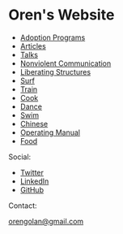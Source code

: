 # Oren's Website

* [Adoption Programs](adoption-programs/)
* [Articles](articles/)
* [Talks](talks/)
* [Nonviolent Communication](nvc/)
* [Liberating Structures](/liberating-structures/)
* [Surf](surf/)
* [Train](train/)
* [Cook](cook/)
* [Dance](dance/)
* [Swim](swim/)
* [Chinese](chinese/)
* [Operating Manual](operating-manual/)
* [Food](https://oren.github.io/food/)


Social:

* [Twitter](https://www.twitter.com/oreng)
* [LinkedIn](https://www.linkedin.com/in/orengolan)
* [GitHub](https://www.github.com/oren)

Contact:

orengolan@gmail.com


